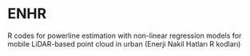# ENHR
R codes for powerline estimation with non-linear regression models for mobile LiDAR-based point cloud in urban 
(Enerji Nakil Hatları R kodları)
